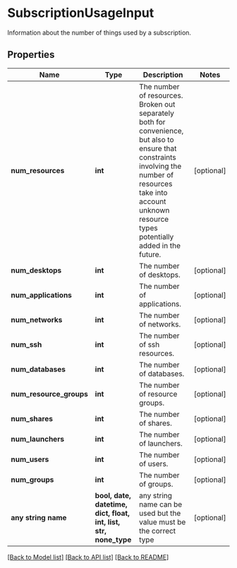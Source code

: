 # SubscriptionUsageInput

Information about the number of things used by a subscription. 

## Properties
Name | Type | Description | Notes
------------ | ------------- | ------------- | -------------
**num_resources** | **int** | The number of resources. Broken out separately both for convenience, but also to ensure that constraints involving the number of resources take into account unknown resource types potentially added in the future.  | [optional] 
**num_desktops** | **int** | The number of desktops. | [optional] 
**num_applications** | **int** | The number of applications. | [optional] 
**num_networks** | **int** | The number of networks. | [optional] 
**num_ssh** | **int** | The number of ssh resources. | [optional] 
**num_databases** | **int** | The number of databases. | [optional] 
**num_resource_groups** | **int** | The number of resource groups. | [optional] 
**num_shares** | **int** | The number of shares. | [optional] 
**num_launchers** | **int** | The number of launchers. | [optional] 
**num_users** | **int** | The number of users. | [optional] 
**num_groups** | **int** | The number of groups. | [optional] 
**any string name** | **bool, date, datetime, dict, float, int, list, str, none_type** | any string name can be used but the value must be the correct type | [optional]

[[Back to Model list]](../README.md#documentation-for-models) [[Back to API list]](../README.md#documentation-for-api-endpoints) [[Back to README]](../README.md)


